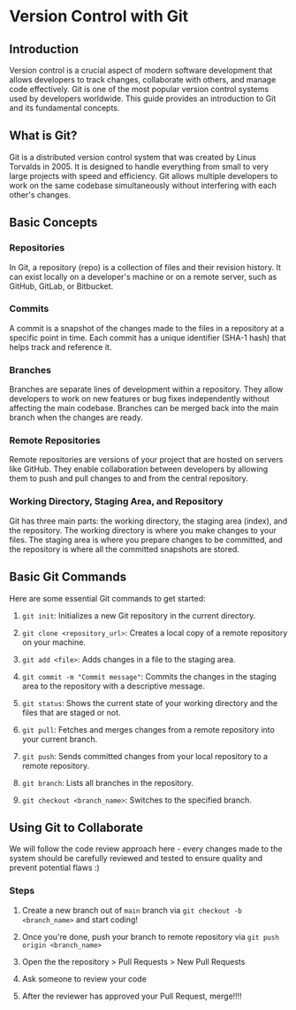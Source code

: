 # Version Control with Git

## Introduction

Version control is a crucial aspect of modern software development that allows developers to track changes, collaborate with others, and manage code effectively. Git is one of the most popular version control systems used by developers worldwide. This guide provides an introduction to Git and its fundamental concepts.

## What is Git?

Git is a distributed version control system that was created by Linus Torvalds in 2005. It is designed to handle everything from small to very large projects with speed and efficiency. Git allows multiple developers to work on the same codebase simultaneously without interfering with each other's changes.

## Basic Concepts

### Repositories

In Git, a repository (repo) is a collection of files and their revision history. It can exist locally on a developer's machine or on a remote server, such as GitHub, GitLab, or Bitbucket.

### Commits

A commit is a snapshot of the changes made to the files in a repository at a specific point in time. Each commit has a unique identifier (SHA-1 hash) that helps track and reference it.

### Branches

Branches are separate lines of development within a repository. They allow developers to work on new features or bug fixes independently without affecting the main codebase. Branches can be merged back into the main branch when the changes are ready.

### Remote Repositories

Remote repositories are versions of your project that are hosted on servers like GitHub. They enable collaboration between developers by allowing them to push and pull changes to and from the central repository.

### Working Directory, Staging Area, and Repository

Git has three main parts: the working directory, the staging area (index), and the repository. The working directory is where you make changes to your files. The staging area is where you prepare changes to be committed, and the repository is where all the committed snapshots are stored.

## Basic Git Commands

Here are some essential Git commands to get started:

1. `git init`: Initializes a new Git repository in the current directory.

2. `git clone <repository_url>`: Creates a local copy of a remote repository on your machine.

3. `git add <file>`: Adds changes in a file to the staging area.

4. `git commit -m "Commit message"`: Commits the changes in the staging area to the repository with a descriptive message.

5. `git status`: Shows the current state of your working directory and the files that are staged or not.

6. `git pull`: Fetches and merges changes from a remote repository into your current branch.

7. `git push`: Sends committed changes from your local repository to a remote repository.

8. `git branch`: Lists all branches in the repository.

9. `git checkout <branch_name>`: Switches to the specified branch.

## Using Git to Collaborate
We will follow the code review approach here - every changes made to the system should be carefully reviewed and tested to ensure quality and prevent potential flaws :)

### Steps
1. Create a new branch out of `main` branch via `git checkout -b <branch_name>` and start coding!
  
2. Once you're done, push your branch to remote repository via `git push origin <branch_name>`

3. Open the the repository > Pull Requests > New Pull Requests

4. Ask someone to review your code

5. After the reviewer has approved your Pull Request, merge!!!!
